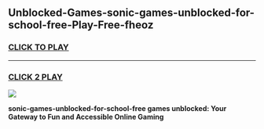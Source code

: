 
## Unblocked-Games-sonic-games-unblocked-for-school-free-Play-Free-fheoz
<h3>
<a href="https://premium76.site?title=sonic-games-unblocked-for-school-free&ref=21A">CLICK TO PLAY</a></h3>
<hr>

<h3>
<a href="https://premium76.site?title=sonic-games-unblocked-for-school-free&ref=21A">CLICK 2 PLAY</a>
  
</h3>

<a href="https://premium76.site?title=sonic-games-unblocked-for-school-free&ref=21A"><img src="https://clearcache.store/games.png"></a>


**sonic-games-unblocked-for-school-free games unblocked: Your Gateway to Fun and Accessible Online Gaming**
